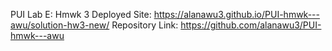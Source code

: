 PUI Lab E: Hmwk 3
Deployed Site: https://alanawu3.github.io/PUI-hmwk---awu/solution-hw3-new/
Repository Link: https://github.com/alanawu3/PUI-hmwk---awu